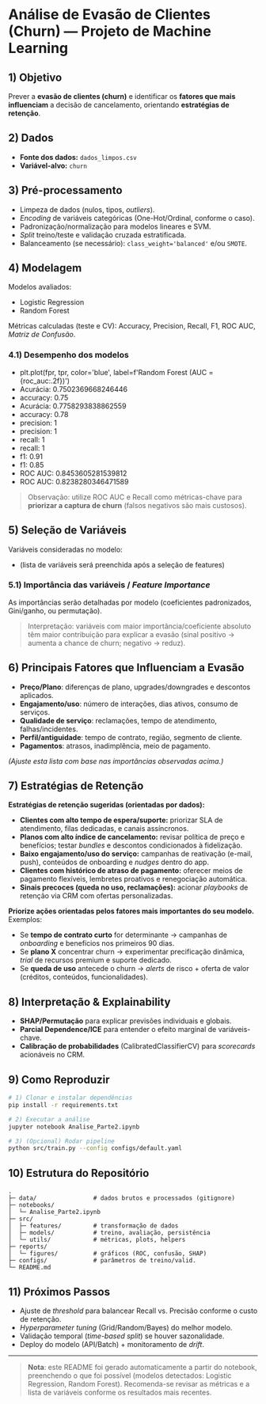 # Análise de Evasão de Clientes (Churn) — Projeto de Machine Learning

## 1) Objetivo
Prever a **evasão de clientes (churn)** e identificar os **fatores que mais influenciam** a decisão de cancelamento, orientando **estratégias de retenção**.

## 2) Dados
- **Fonte dos dados:** `dados_limpos.csv`
- **Variável-alvo:** `churn`

## 3) Pré-processamento
- Limpeza de dados (nulos, tipos, *outliers*).
- *Encoding* de variáveis categóricas (One-Hot/Ordinal, conforme o caso).
- Padronização/normalização para modelos lineares e SVM.
- *Split* treino/teste e validação cruzada estratificada.
- Balanceamento (se necessário): `class_weight='balanced'` e/ou `SMOTE`.

## 4) Modelagem
Modelos avaliados:
  - Logistic Regression
  - Random Forest

Métricas calculadas (teste e CV): Accuracy, Precision, Recall, F1, ROC AUC, *Matriz de Confusão*.

### 4.1) Desempenho dos modelos
- plt.plot(fpr, tpr, color='blue', label=f'Random Forest (AUC = {roc_auc:.2f})')
- Acurácia: 0.7502369668246446
- accuracy: 0.75
- Acurácia: 0.7758293838862559
- accuracy: 0.78
- precision: 1
- precision: 1
- recall: 1
- recall: 1
- f1: 0.91
- f1: 0.85
- ROC AUC: 0.8453605281539812
- ROC AUC: 0.8238280346471589

> Observação: utilize ROC AUC e Recall como métricas-chave para **priorizar a captura de churn** (falsos negativos são mais custosos).

## 5) Seleção de Variáveis
Variáveis consideradas no modelo:
- (lista de variáveis será preenchida após a seleção de features)

### 5.1) Importância das variáveis / *Feature Importance*
As importâncias serão detalhadas por modelo (coeficientes padronizados, Gini/ganho, ou permutação).

> Interpretação: variáveis com maior importância/coeficiente absoluto têm maior contribuição para explicar a evasão (sinal positivo → aumenta a chance de churn; negativo → reduz).

## 6) Principais Fatores que Influenciam a Evasão
- **Preço/Plano**: diferenças de plano, upgrades/downgrades e descontos aplicados.
- **Engajamento/uso**: número de interações, dias ativos, consumo de serviços.
- **Qualidade de serviço**: reclamações, tempo de atendimento, falhas/incidentes.
- **Perfil/antiguidade**: tempo de contrato, região, segmento de cliente.
- **Pagamentos**: atrasos, inadimplência, meio de pagamento.

_(Ajuste esta lista com base nas importâncias observadas acima.)_

## 7) Estratégias de Retenção
**Estratégias de retenção sugeridas (orientadas por dados):**
- **Clientes com alto tempo de espera/suporte:** priorizar SLA de atendimento, filas dedicadas, e canais assíncronos.
- **Planos com alto índice de cancelamento:** revisar política de preço e benefícios; testar *bundles* e descontos condicionados à fidelização.
- **Baixo engajamento/uso do serviço:** campanhas de reativação (e-mail, push), conteúdos de onboarding e *nudges* dentro do app.
- **Clientes com histórico de atraso de pagamento:** oferecer meios de pagamento flexíveis, lembretes proativos e renegociação automática.
- **Sinais precoces (queda no uso, reclamações):** acionar *playbooks* de retenção via CRM com ofertas personalizadas.

**Priorize ações orientadas pelos fatores mais importantes do seu modelo.** Exemplos:
- Se **tempo de contrato curto** for determinante → campanhas de *onboarding* e benefícios nos primeiros 90 dias.
- Se **plano X** concentrar churn → experimentar precificação dinâmica, *trial* de recursos premium e suporte dedicado.
- Se **queda de uso** antecede o churn → *alerts* de risco + oferta de valor (créditos, conteúdos, funcionalidades).

## 8) Interpretação & Explainability
- **SHAP/Permutação** para explicar previsões individuais e globais.
- **Parcial Dependence/ICE** para entender o efeito marginal de variáveis-chave.
- **Calibração de probabilidades** (CalibratedClassifierCV) para *scorecards* acionáveis no CRM.

## 9) Como Reproduzir
```bash
# 1) Clonar e instalar dependências
pip install -r requirements.txt

# 2) Executar a análise
jupyter notebook Analise_Parte2.ipynb

# 3) (Opcional) Rodar pipeline
python src/train.py --config configs/default.yaml
```

## 10) Estrutura do Repositório
```
.
├─ data/                # dados brutos e processados (gitignore)
├─ notebooks/
│  └─ Analise_Parte2.ipynb
├─ src/
│  ├─ features/         # transformação de dados
│  ├─ models/           # treino, avaliação, persistência
│  └─ utils/            # métricas, plots, helpers
├─ reports/
│  └─ figures/          # gráficos (ROC, confusão, SHAP)
├─ configs/             # parâmetros de treino/valid.
└─ README.md
```

## 11) Próximos Passos
- Ajuste de *threshold* para balancear Recall vs. Precisão conforme o custo de retenção.
- *Hyperparameter tuning* (Grid/Random/Bayes) do melhor modelo.
- Validação temporal (*time-based split*) se houver sazonalidade.
- Deploy do modelo (API/Batch) + monitoramento de *drift*.

---

> **Nota**: este README foi gerado automaticamente a partir do notebook, preenchendo o que foi possível (modelos detectados: Logistic Regression, Random Forest). Recomenda-se revisar as métricas e a lista de variáveis conforme os resultados mais recentes.
